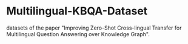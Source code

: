 # Multilingual-KBQA-Dataset

datasets of the paper "Improving Zero-Shot Cross-lingual Transfer for Multilingual Question Answering over Knowledge Graph".
